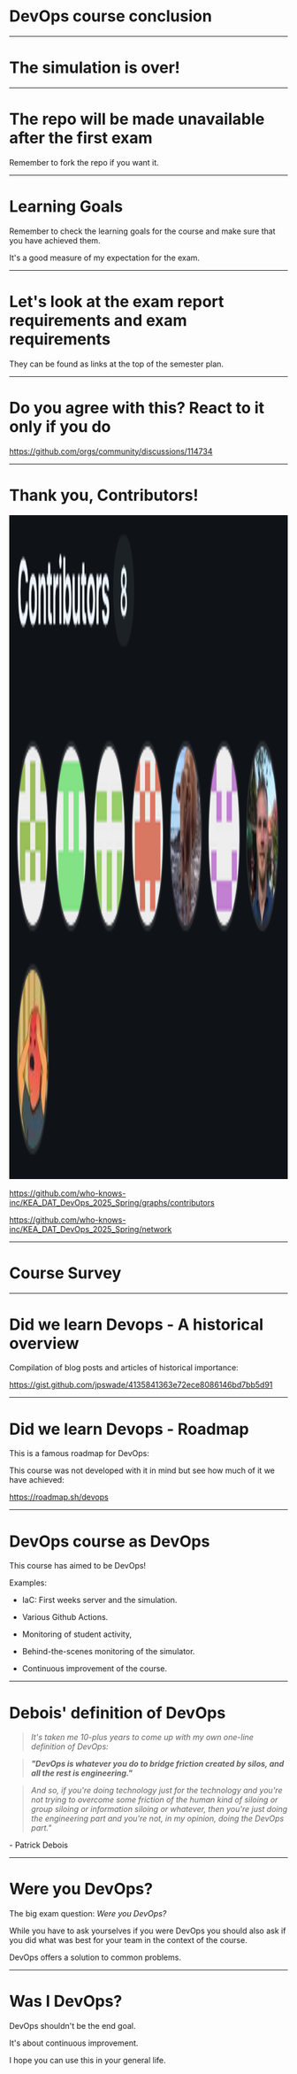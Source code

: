 

<div class="title-card">
    <h1>DevOps course conclusion</h1>
</div>

---

# The simulation is over!


---

# The repo will be made unavailable after the first exam

Remember to fork the repo if you want it.

---

# Learning Goals

Remember to check the learning goals for the course and make sure that you have achieved them.

It's a good measure of my expectation for the exam.

---

# Let's look at the exam report requirements and exam requirements

They can be found as links at the top of the semester plan.


---

# Do you agree with this? React to it only if you do

https://github.com/orgs/community/discussions/114734

---

# Thank you, Contributors!

<img src="./assets_course_conclusion/contributors_thank_you.png" alt="github contributors" style="height: 30vh;">

https://github.com/who-knows-inc/KEA_DAT_DevOps_2025_Spring/graphs/contributors

https://github.com/who-knows-inc/KEA_DAT_DevOps_2025_Spring/network

---

# Course Survey


---

# Did we learn Devops - A historical overview

Compilation of blog posts and articles of historical importance:

https://gist.github.com/jpswade/4135841363e72ece8086146bd7bb5d91


---

# Did we learn Devops - Roadmap

This is a famous roadmap for DevOps:

This course was not developed with it in mind but see how much of it we have achieved:

https://roadmap.sh/devops

---


# DevOps course as DevOps

This course has aimed to be DevOps!

Examples:

* IaC: First weeks server and the simulation.

* Various Github Actions. 

* Monitoring of student activity, 

* Behind-the-scenes monitoring of the simulator.

* Continuous improvement of the course.

---

# Debois' definition of DevOps


> *It's taken me 10-plus years to come up with my own one-line definition of DevOps:*

> ***"DevOps is whatever you do to bridge friction created by silos, and all the rest is engineering."***

> *And so, if you're doing technology just for the technology and you're not trying to overcome some friction of the human kind of siloing or group siloing or information siloing or whatever, then you're just doing the engineering part and you're not, in my opinion, doing the DevOps part."*

\- Patrick Debois

---

# Were you DevOps?

The big exam question: *Were you DevOps?*

While you have to ask yourselves if you were DevOps you should also ask if you did what was best for your team in the context of the course.

DevOps offers a solution to common problems. 

---

# Was I DevOps?

DevOps shouldn't be the end goal. 

It's about continuous improvement. 

I hope you can use this in your general life. 


